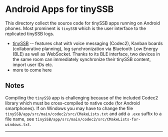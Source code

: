 # Android Apps for tinySSB

This directory collect the source code for tinySSB apps running on
Android phones. Most prominent is ```tinySSB``` which is the user
interface to the replicated tinySSB logs.

- [tinySSB](tinySSB) -- features chat with voice messaging (Codec2), Kanban boards (collaborative planning), log synchronization via Bluetooth Low Energy (BLE) as well as WebSocket. Thanks to its BLE interface, two devices in the same room can immediately synchronize their tinySSB content, import user IDs etc.
- more to come here

## Notes

Compiling the ```tinySSB``` app is challenging because of the included
Codec2 library which must be cross-compiled to native code (for
Android smartphones). If on Windows you may have to change the file
```tinySSB/app/src/main/codec2/src/CMakeLists.txt``` and add a
```.exe``` suffix to a file name, see
```tinySSB/app/src/main/codec2/src/CMakeLists-for-windows.txt```.

---

